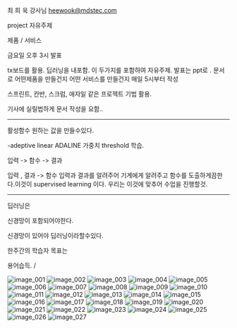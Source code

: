 최 희 욱 강사님
heewook@mdstec.com




project 자유주제 

제품 / 서비스 

금요일 오후 3시 발표

tx보드를 활용. 
딥러닝을 내포함.
이 두가지를 포함하여 자유주제.
발표는 ppt로 .
문서로 어떤제품을 만들건지 어떤 서비스를 만들건지 매일 5시부터 작성

스프린트, 칸반, 스크럼, 애자일 같은 프로젝트 기법 활용.

기사에 실릴법하게 문서 작성을 요함..


---

활성함수 원하는 값을 만들수있다.


-adeptive linear
ADALINE  가중치 threshold 학습.

입력 -> 함수 -> 결과


입력 , 결과 -> 함수
입력과 결과를 알려주어 기계에게 알려주고 함수를 도출하게끔한다.이것이
supervised learning 이다. 
우리는 이것에 맞추어 수업을 진행할것.

---

딥러닝은 

신경망이 포함되어야한다.

신경망이 있어야 딥러닝이라할수있다.


한주간의 학습자 목표는

용어습득.
/




















![image_001](./img/image_001.png)
![image_002](./img/image_002.png)
![image_003](./img/image_003.png)
![image_004](./img/image_004.png)
![image_005](./img/image_005.png)
![image_006](./img/image_006.png)
![image_007](./img/image_007.png)
![image_008](./img/image_008.png)
![image_009](./img/image_009.png)
![image_010](./img/image_010.png)
![image_011](./img/image_011.png)
![image_012](./img/image_012.png)
![image_013](./img/image_013.png)
![image_014](./img/image_014.png)
![image_015](./img/image_015.png)
![image_016](./img/image_016.png)
![image_017](./img/image_017.png)
![image_018](./img/image_018.png)
![image_019](./img/image_019.png)
![image_020](./img/image_020.png)
![image_021](./img/image_021.png)
![image_022](./img/image_022.png)
![image_023](./img/image_023.png)
![image_024](./img/image_024.png)
![image_025](./img/image_025.png)
![image_026](./img/image_026.png)
![image_027](./img/image_027.png) 